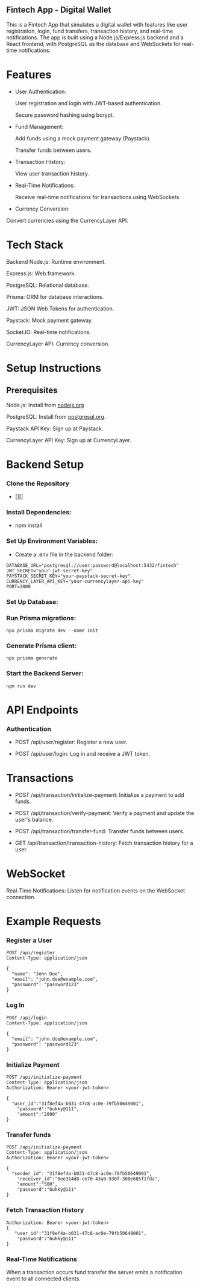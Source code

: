 ## Fintech App - Digital Wallet
This is a Fintech App that simulates a digital wallet with features like user registration, login, fund transfers, transaction history, and real-time notifications. The app is built using a Node.js/Express.js backend and a React frontend, with PostgreSQL as the database and WebSockets for real-time notifications.

# Features
- User Authentication:

   User registration and login with JWT-based authentication.

   Secure password hashing using bcrypt.

* Fund Management:

  Add funds using a mock payment gateway (Paystack).

   Transfer funds between users.

+ Transaction History:

  View user transaction history.

- Real-Time Notifications:

  Receive real-time notifications for transactions using WebSockets.

 + Currency Conversion:

  Convert currencies using the CurrencyLayer API.

# Tech Stack
Backend
Node.js: Runtime environment.

Express.js: Web framework.

PostgreSQL: Relational database.

Prisma: ORM for database interactions.

JWT: JSON Web Tokens for authentication.

Paystack: Mock payment gateway.

Socket.IO: Real-time notifications.

CurrencyLayer API: Currency conversion.

# Setup Instructions
## Prerequisites

  Node.js: Install from [nodejs.org](https://nodejs.org/en/download)

  PostgreSQL: Install from [postgresql.org](https://www.postgresql.org/download/).

  Paystack API Key: Sign up at Paystack.

  CurrencyLayer API Key: Sign up at CurrencyLayer.

# Backend Setup
### Clone the Repository
- [][]

### Install Dependencies:


- npm install
### Set Up Environment Variables:
- Create a .env file in the backend folder:


```
DATABASE_URL="postgresql://user:password@localhost:5432/fintech"
JWT_SECRET="your-jwt-secret-key"
PAYSTACK_SECRET_KEY="your-paystack-secret-key"
CURRENCY_LAYER_API_KEY="your-currencylayer-api-key"
PORT=3000
```
### Set Up Database:

### Run Prisma migrations:

```
npx prisma migrate dev --name init

```
### Generate Prisma client:
```
npx prisma generate
```
### Start the Backend Server:


```
npm run dev
```

# API Endpoints
### Authentication
- POST /api/user/register: Register a new user.

* POST /api/user/login: Log in and receive a JWT token.

# Transactions

- POST /api/transaction/initialize-payment: Initialize a payment to add funds.

* POST /api/transaction/verify-payment: Verify a payment and update the user's balance.

+ POST /api/transaction/transfer-fund: Transfer funds between users.

- GET /api/transaction/transaction-history: Fetch transaction history for a user.

# WebSocket
Real-Time Notifications: Listen for notification events on the WebSocket connection.

# Example Requests
### Register a User
```
POST /api/register
Content-Type: application/json

{
  "name": "John Doe",
  "email": "john.doe@example.com",
  "password": "password123"
}
```
### Log In
```
POST /api/login
Content-Type: application/json

{
  "email": "john.doe@example.com",
  "password": "password123"
}
```
### Initialize Payment
```
POST /api/initialize-payment
Content-Type: application/json
Authorization: Bearer <your-jwt-token>

{
  "user_id":"31f8ef4a-b031-47c8-ac0e-79fb50649001",
    "password":"bukky@111",
    "amount":"2000"
}
```
### Transfer funds
```
POST /api/initialize-payment
Content-Type: application/json
Authorization: Bearer <your-jwt-token>

{
  "sender_id": "31f8ef4a-b031-47c8-ac0e-79fb50649001",
    "receiver_id":"0ee314d8-ce70-43a8-930f-300e685f1fda",
    "amount":"500",
    "password":"bukky@111"
}
```
### Fetch Transaction History

```GET /api/transaction-history
Authorization: Bearer <your-jwt-token>
{
   "user_id":"31f8ef4a-b031-47c8-ac0e-79fb50649001",
    "password":"bukky@111"
}
```
### Real-Time Notifications
When a transaction occurs fund transfer the server emits a notification event to all connected clients.
